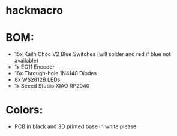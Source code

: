 # hackmacro

# BOM:
- 15x Kailh Choc V2 Blue Switches (will solder and red if blue not available)
- 1x EC11 Encoder
- 16x Through-hole 1N4148 Diodes
- 8x WS2812B LEDs
- 1x Seeed Studio XIAO RP2040

# Colors:
- PCB in black and 3D printed base in white please